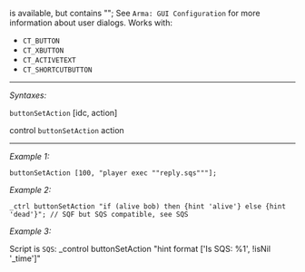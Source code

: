 is available, but contains ""; See `Arma: GUI Configuration` for more information about user dialogs. Works with:
* `CT_BUTTON`
* `CT_XBUTTON`
* `CT_ACTIVETEXT`
* `CT_SHORTCUTBUTTON`


---
*Syntaxes:*

`buttonSetAction`  [idc, action]

control `buttonSetAction`  action

---
*Example 1:*

```sqf
buttonSetAction [100, "player exec ""reply.sqs"""];
```

*Example 2:*

```sqf
_ctrl buttonSetAction "if (alive bob) then {hint 'alive'} else {hint 'dead'}"; // SQF but SQS compatible, see SQS
```

*Example 3:*

Script is `SQS`:
<sqs>_control buttonSetAction "hint format ['Is SQS: %1', !isNil '_time']"</sqs>